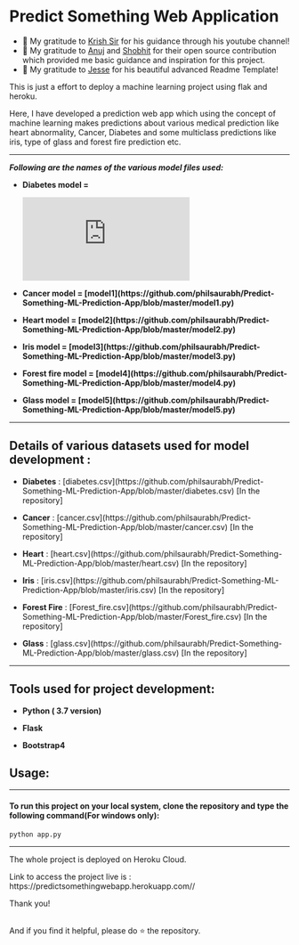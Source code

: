 # Predict Something Web Application

- 👯 My gratitude to [Krish Sir](https://github.com/krishnaik06) for his guidance through his youtube channel!
- 👯 My gratitude to [Anuj](https://github.com/anujvyas?tab=repositories) and [Shobhit](https://github.com/shobhitsrivastava-ds) for their open source contribution which provided me basic guidance and inspiration for this project.
- 👯 My gratitude to [Jesse](https://github.com/codeSTACKr) for his beautiful advanced Readme Template!
<p> This is just a effort to deploy a machine learning project using flak and heroku.</p>
<p>Here, I have developed a prediction web app which using the concept of machine learning makes predictions about various medical prediction like heart abnormality, Cancer, Diabetes and some multiclass predictions like iris, type of glass and forest fire prediction etc.</p>

<hr>

_**Following are the names of the various model files used:**_
<ul>
<li><p><b>Diabetes model = 
 
 ![model](https://github.com/philsaurabh/Predict-Something-ML-Prediction-App/blob/master/model.py) 
 
 </b></p></li>
<li><p><b>Cancer model = [model1](https://github.com/philsaurabh/Predict-Something-ML-Prediction-App/blob/master/model1.py) </b></p></li>
<li><p><b>Heart model = [model2](https://github.com/philsaurabh/Predict-Something-ML-Prediction-App/blob/master/model2.py) </b></p></li>
<li><p><b>Iris model = [model3](https://github.com/philsaurabh/Predict-Something-ML-Prediction-App/blob/master/model3.py) </b></p></li>
<li><p><b>Forest fire model = [model4](https://github.com/philsaurabh/Predict-Something-ML-Prediction-App/blob/master/model4.py)</b></p></li>
<li><p><b>Glass model = [model5](https://github.com/philsaurabh/Predict-Something-ML-Prediction-App/blob/master/model5.py)</b></p></li>
</ul>
<hr>

## Details of various datasets used for model development : 
<ul>
<li><p><b>Diabetes</b> : [diabetes.csv](https://github.com/philsaurabh/Predict-Something-ML-Prediction-App/blob/master/diabetes.csv) [In the repository]</p></li>
<li><p><b>Cancer</b> : [cancer.csv](https://github.com/philsaurabh/Predict-Something-ML-Prediction-App/blob/master/cancer.csv) [In the repository]</p></li>
<li><p><b>Heart</b> : [heart.csv](https://github.com/philsaurabh/Predict-Something-ML-Prediction-App/blob/master/heart.csv) [In the repository]</p></li>
<li><p><b>Iris</b> : [iris.csv](https://github.com/philsaurabh/Predict-Something-ML-Prediction-App/blob/master/iris.csv) [In the repository]</p></li>
<li><p><b>Forest Fire</b> : [Forest_fire.csv](https://github.com/philsaurabh/Predict-Something-ML-Prediction-App/blob/master/Forest_fire.csv) [In the repository]</p></li>
<li><p><b>Glass</b> : [glass.csv](https://github.com/philsaurabh/Predict-Something-ML-Prediction-App/blob/master/glass.csv) [In the repository]</p></li>
</ul>

<hr>

## Tools used for project development: 
<ul>
<li><p><b>Python ( 3.7 version)</b></p></li>
<li><p><b>Flask</b></p></li>
<li><p><b>Bootstrap4</b></p></li>
</ul>

## Usage:
<hr>
 <h4> To run this project on your local system, clone the repository and type the following command(For windows only): </h3>
 
 ```
 python app.py
 ```
  
  <hr>
  
  <p> The whole project is deployed on Heroku Cloud.
  
 <p> Link to access the project live is : https://predictsomethingwebapp.herokuapp.com// <p>
  <p> Thank you!</p><br/>
  And if you find it helpful, please do ⭐ the repository.
  
